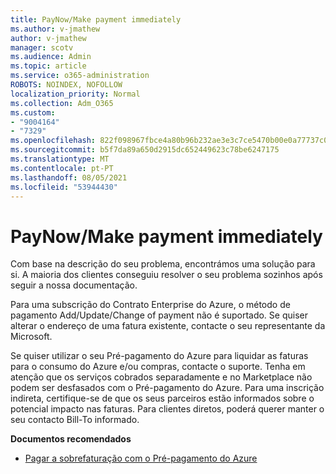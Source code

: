 ```yaml
---
title: PayNow/Make payment immediately
ms.author: v-jmathew
author: v-jmathew
manager: scotv
ms.audience: Admin
ms.topic: article
ms.service: o365-administration
ROBOTS: NOINDEX, NOFOLLOW
localization_priority: Normal
ms.collection: Adm_O365
ms.custom:
- "9004164"
- "7329"
ms.openlocfilehash: 822f098967fbce4a80b96b232ae3e3c7ce5470b00e0a77737c090798ca6945fc
ms.sourcegitcommit: b5f7da89a650d2915dc652449623c78be6247175
ms.translationtype: MT
ms.contentlocale: pt-PT
ms.lasthandoff: 08/05/2021
ms.locfileid: "53944430"
---
```

# <a name="paynowmake-payment-immediately"></a>PayNow/Make payment immediately

Com base na descrição do seu problema, encontrámos uma solução para si. A maioria dos clientes conseguiu resolver o seu problema sozinhos após seguir a nossa documentação.

Para uma subscrição do Contrato Enterprise do Azure, o método de pagamento Add/Update/Change of payment não é suportado. Se quiser alterar o endereço de uma fatura existente, contacte o seu representante da Microsoft.

Se quiser utilizar o seu Pré-pagamento do Azure para liquidar as faturas para o consumo do Azure e/ou compras, contacte o suporte. Tenha em atenção que os serviços cobrados separadamente e no Marketplace não podem ser desfasados com o Pré-pagamento do Azure. Para uma inscrição indireta, certifique-se de que os seus parceiros estão informados sobre o potencial impacto nas faturas. Para clientes diretos, poderá querer manter o seu contacto Bill-To informado.

**Documentos recomendados**

- [Pagar a sobrefaturação com o Pré-pagamento do Azure](https://docs.microsoft.com/azure/cost-management-billing/manage/ea-portal-enrollment-invoices#pay-your-overage-with-your-azure-prepayment)
